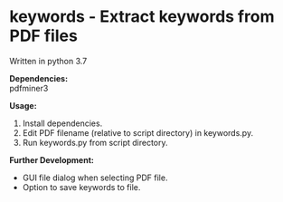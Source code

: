 # keywords - Extract keywords from PDF files

Written in python 3.7  

**Dependencies:**   
pdfminer3    

**Usage:**  
1. Install dependencies.
2. Edit PDF filename (relative to script directory) in keywords.py.  
3. Run keywords.py from script directory.


**Further Development:**
* GUI file dialog when selecting PDF file.
* Option to save keywords to file.
